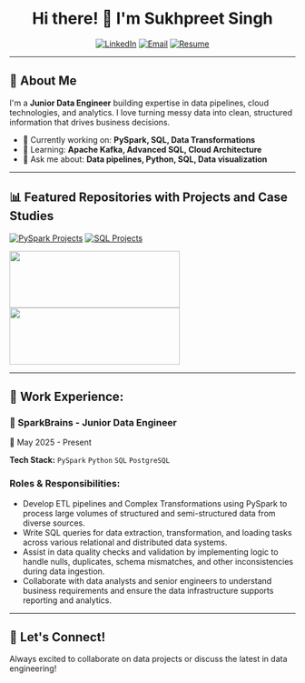 <div align="center">

# Hi there! 👋 I'm Sukhpreet Singh

[![LinkedIn](https://img.shields.io/badge/LinkedIn-Let's_Connect-0077B5?style=for-the-badge&logo=linkedin&logoColor=white)](https://www.linkedin.com/in/sukhpreet41/)
[![Email](https://img.shields.io/badge/Email-Drop_a_Line-D14836?style=for-the-badge&logo=gmail&logoColor=white)](mailto:isukhpreetsingh12@gmail.com)
[![Resume](https://img.shields.io/badge/Resume-Download_Now-4CAF50?style=for-the-badge&logo=adobeacrobatreader&logoColor=white)](https://drive.google.com/drive/folders/1eYrM5aKGdqq_lF8Vpm3H4MnTLovNV7gu)


</div>

---

## 🎯 About Me

I'm a **Junior Data Engineer** building expertise in data pipelines, cloud technologies, and analytics. I love turning messy data into clean, structured information that drives business decisions.

- 🔭 Currently working on: **PySpark, SQL, Data Transformations**
- 🌱 Learning: **Apache Kafka, Advanced SQL, Cloud Architecture**
- 💬 Ask me about: **Data pipelines, Python, SQL, Data visualization**

---

## 📊 Featured Repositories with Projects and Case Studies

[![PySpark Projects](https://github-readme-stats.vercel.app/api/pin/?username=iamsukhpreetsingh&repo=Pyspark_Projects&cache_seconds=1&theme=radical&hide_border=true)](https://github.com/iamsukhpreetsingh/Pyspark_Projects)
[![SQL Projects](https://github-readme-stats.vercel.app/api/pin/?username=iamsukhpreetsingh&repo=SQL_Projects&cache_seconds=1&theme=radical&hide_border=true)](https://github.com/iamsukhpreetsingh/SQL_Projects)

<a href="https://github.com/iamsukhpreetsingh/Pyspark_Projects">
  <img src="https://github-readme-stats.vercel.app/api/pin/?username=iamsukhpreetsingh&repo=Pyspark_Projects&cache_seconds=1&theme=radical&hide_border=true" width="300" height="100"/>
</a>
<a href="https://github.com/iamsukhpreetsingh/SQL_Projects">
  <img src="https://github-readme-stats.vercel.app/api/pin/?username=iamsukhpreetsingh&repo=SQL_Projects&cache_seconds=1&theme=radical&hide_border=true" width="300" height="100"/>
</a>


---
## 💼 Work Experience:
### 🏢 SparkBrains - Junior Data Engineer
📅 May 2025 - Present

**Tech Stack:** `PySpark` `Python` `SQL` `PostgreSQL`

### Roles & Responsibilities:

- Develop ETL pipelines and Complex Transformations using PySpark to process large volumes of structured and semi-structured data from diverse sources.
- Write SQL queries for data extraction, transformation, and loading tasks across various relational and distributed data systems.
- Assist in data quality checks and validation by implementing logic to handle nulls, duplicates, schema mismatches, and other inconsistencies during data ingestion.
- Collaborate with data analysts and senior engineers to understand business requirements and ensure the data infrastructure supports reporting and analytics.

---

## 🤝 Let's Connect!

Always excited to collaborate on data projects or discuss the latest in data engineering!

